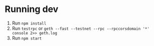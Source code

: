 # Running dev
1. Run `npm install`
2. Run `testrpc` or `geth --fast --testnet --rpc --rpccorsdomain '*' console 2>> geth.log` 
3. Run `npm start` 
